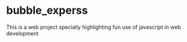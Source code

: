 # bubble_experss
This is a web project specially highlighting fun use of javascript in web development 
